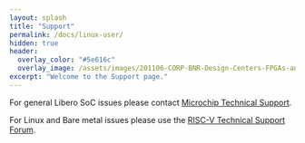 ```yaml
---
layout: splash
title: "Support"
permalink: /docs/linux-user/
hidden: true
header:
  overlay_color: "#5e616c"
  overlay_image: /assets/images/201106-CORP-BNR-Design-Centers-FPGAs-and-plds-Banner-2880x280.jpg
excerpt: "Welcome to the Support page."
---
```


For general Libero SoC issues please contact [Microchip Technical Support](http://soc.microsemi.com/Portal/DPortal.aspx?v=1).

For Linux and Bare metal issues please use the [RISC-V Technical Support Forum](https://exchange.riscv.org/).
